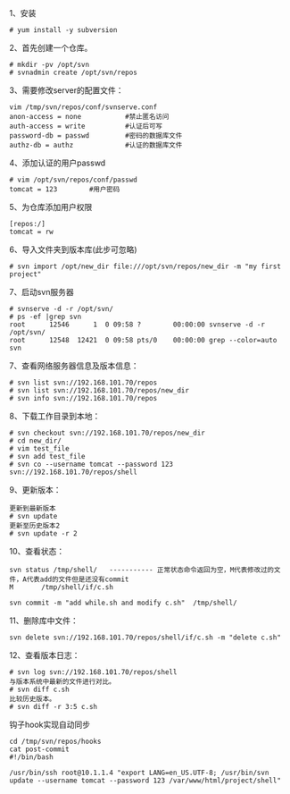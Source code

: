 
1、安装
```
# yum install -y subversion
```  

2、首先创建一个仓库。
```
# mkdir -pv /opt/svn
# svnadmin create /opt/svn/repos
```  

3、需要修改server的配置文件：
```
vim /tmp/svn/repos/conf/svnserve.conf
anon-access = none           #禁止匿名访问
auth-access = write          #认证后可写
password-db = passwd         #密码的数据库文件
authz-db = authz             #认证的数据库文件
```  

4、添加认证的用户passwd  
```
# vim /opt/svn/repos/conf/passwd
tomcat = 123        #用户密码
```

5、为仓库添加用户权限  
```
[repos:/]
tomcat = rw
```



6、导入文件夹到版本库(此步可忽略)  
```
# svn import /opt/new_dir file:///opt/svn/repos/new_dir -m "my first project"
```  

7、启动svn服务器  
```
# svnserve -d -r /opt/svn/
# ps -ef |grep svn
root      12546      1  0 09:58 ?        00:00:00 svnserve -d -r /opt/svn/
root      12548  12421  0 09:58 pts/0    00:00:00 grep --color=auto svn
```  

7、查看网络服务器信息及版本信息：
```
# svn list svn://192.168.101.70/repos
# svn list svn://192.168.101.70/repos/new_dir
# svn info svn://192.168.101.70/repos 
```  

8、下载工作目录到本地：  
```
# svn checkout svn://192.168.101.70/repos/new_dir
# cd new_dir/
# vim test_file
# svn add test_file
# svn co --username tomcat --password 123 svn://192.168.101.70/repos/shell
```  


9、更新版本：  
```
更新到最新版本
# svn update
更新至历史版本2
# svn update -r 2
```  

10、查看状态：  
```
svn status /tmp/shell/   ----------- 正常状态命令返回为空，M代表修改过的文件，A代表add的文件但是还没有commit
M       /tmp/shell/if/c.sh

svn commit -m "add while.sh and modify c.sh"  /tmp/shell/
```  

11、删除库中文件：  
```
svn delete svn://192.168.101.70/repos/shell/if/c.sh -m "delete c.sh"
```  

12、查看版本日志：  
```
# svn log svn://192.168.101.70/repos/shell
与版本系统中最新的文件进行对比。
# svn diff c.sh
比较历史版本。
# svn diff -r 3:5 c.sh
```  

钩子hook实现自动同步
```
cd /tmp/svn/repos/hooks
cat post-commit
#!/bin/bash

/usr/bin/ssh root@10.1.1.4 "export LANG=en_US.UTF-8; /usr/bin/svn update --username tomcat --password 123 /var/www/html/project/shell"
```  


